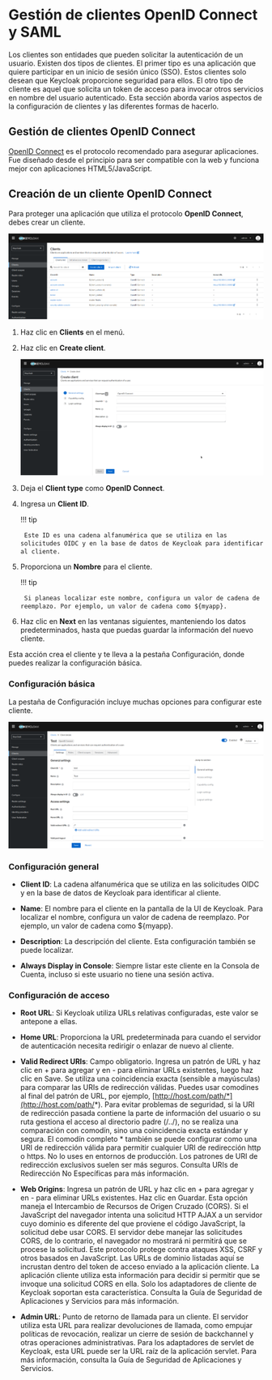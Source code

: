 # Gestión de clientes OpenID Connect y SAML

Los clientes son entidades que pueden solicitar la autenticación de un usuario. Existen dos tipos de clientes. El primer tipo es una aplicación que quiere participar en un inicio de sesión único (SSO). Estos clientes solo desean que Keycloak proporcione seguridad para ellos. El otro tipo de cliente es aquel que solicita un token de acceso para invocar otros servicios en nombre del usuario autenticado. Esta sección aborda varios aspectos de la configuración de clientes y las diferentes formas de hacerlo.

## Gestión de clientes OpenID Connect

[OpenID Connect](https://www.keycloak.org/docs/latest/server_admin/index.html#con-oidc_server_administration_guide) es el protocolo recomendado para asegurar aplicaciones. Fue diseñado desde el principio para ser compatible con la web y funciona mejor con aplicaciones HTML5/JavaScript.

## Creación de un cliente OpenID Connect

Para proteger una aplicación que utiliza el protocolo **OpenID Connect**, debes crear un cliente.

![Clients](../images/clients.png)

1. Haz clic en **Clients** en el menú.

2. Haz clic en **Create client**.

    ![Clients](../images/create_client.png)

3. Deja el **Client type** como **OpenID Connect**.

4. Ingresa un **Client ID**.

    !!! tip

        Este ID es una cadena alfanumérica que se utiliza en las solicitudes OIDC y en la base de datos de Keycloak para identificar al cliente.

5. Proporciona un **Nombre** para el cliente.

    !!! tip

        Si planeas localizar este nombre, configura un valor de cadena de reemplazo. Por ejemplo, un valor de cadena como ${myapp}.

6. Haz clic en **Next** en las ventanas siguientes, manteniendo los datos predeterminados, hasta que puedas guardar la información del nuevo cliente.

Esta acción crea el cliente y te lleva a la pestaña Configuración, donde puedes realizar la configuración básica.

### Configuración básica

La pestaña de Configuración incluye muchas opciones para configurar este cliente.

![Clients](../images/test_client.png)

### Configuración general

- **Client ID**: La cadena alfanumérica que se utiliza en las solicitudes OIDC y en la base de datos de Keycloak para identificar al cliente.

- **Name**: El nombre para el cliente en la pantalla de la UI de Keycloak. Para localizar el nombre, configura un valor de cadena de reemplazo. Por ejemplo, un valor de cadena como ${myapp}.

- **Description**: La descripción del cliente. Esta configuración también se puede localizar.

- **Always Display in Console**: Siempre listar este cliente en la Consola de Cuenta, incluso si este usuario no tiene una sesión activa.

### Configuración de acceso

- **Root URL**: Si Keycloak utiliza URLs relativas configuradas, este valor se antepone a ellas.

- **Home URL**: Proporciona la URL predeterminada para cuando el servidor de autenticación necesita redirigir o enlazar de nuevo al cliente.

- **Valid Redirect URIs**: Campo obligatorio. Ingresa un patrón de URL y haz clic en + para agregar y en - para eliminar URLs existentes, luego haz clic en Save. Se utiliza una coincidencia exacta (sensible a mayúsculas) para comparar las URIs de redirección válidas.
  Puedes usar comodines al final del patrón de URL, por ejemplo, [http://host.com/path/*](http://host.com/path/*). Para evitar problemas de seguridad, si la URI de redirección pasada contiene la parte de información del usuario o su ruta gestiona el acceso al directorio padre (/../), no se realiza una comparación con comodín, sino una coincidencia exacta estándar y segura.
  El comodín completo * también se puede configurar como una URI de redirección válida para permitir cualquier URI de redirección http o https. No lo uses en entornos de producción.
  Los patrones de URI de redirección exclusivos suelen ser más seguros. Consulta URIs de Redirección No Específicas para más información.

- **Web Origins**: Ingresa un patrón de URL y haz clic en + para agregar y en - para eliminar URLs existentes. Haz clic en Guardar.
  Esta opción maneja el Intercambio de Recursos de Origen Cruzado (CORS). Si el JavaScript del navegador intenta una solicitud HTTP AJAX a un servidor cuyo dominio es diferente del que proviene el código JavaScript, la solicitud debe usar CORS. El servidor debe manejar las solicitudes CORS, de lo contrario, el navegador no mostrará ni permitirá que se procese la solicitud. Este protocolo protege contra ataques XSS, CSRF y otros basados en JavaScript.
  Las URLs de dominio listadas aquí se incrustan dentro del token de acceso enviado a la aplicación cliente. La aplicación cliente utiliza esta información para decidir si permitir que se invoque una solicitud CORS en ella. Solo los adaptadores de cliente de Keycloak soportan esta característica. Consulta la Guía de Seguridad de Aplicaciones y Servicios para más información.

- **Admin URL**: Punto de retorno de llamada para un cliente. El servidor utiliza esta URL para realizar devoluciones de llamada, como empujar políticas de revocación, realizar un cierre de sesión de backchannel y otras operaciones administrativas. Para los adaptadores de servlet de Keycloak, esta URL puede ser la URL raíz de la aplicación servlet. Para más información, consulta la Guía de Seguridad de Aplicaciones y Servicios.







